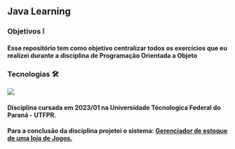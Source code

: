 ## Java Learning


### Objetivos ❕

#### Esse repositório tem como objetivo centralizar todos os exercícios que eu realizei durante a disciplina de Programação Orientada a Objeto

### Tecnologias 🛠️

<div style="display: inline_block">
  <img src="https://img.shields.io/badge/Java-ED8B00?style=for-the-badge&logo=openjdk&logoColor=white">
</div>

#### Disciplina cursada em 2023/01 na Universidade Técnologica Federal do Paraná - UTFPR.

#### Para a conclusão da disciplina projetei o sistema: <a href="https://github.com/CheweeBR/Projeto-de-POO"> Gerenciador de estoque de uma loja de Jogos. </a>
